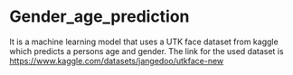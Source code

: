 # Gender_age_prediction
It is a machine learning model that uses a UTK face dataset from kaggle which predicts a persons age and gender.
The link for the used dataset is https://www.kaggle.com/datasets/jangedoo/utkface-new
